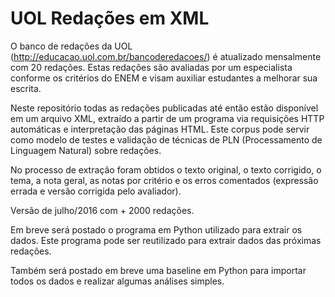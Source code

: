 # UOL Redações em XML
O banco de redações da UOL (http://educacao.uol.com.br/bancoderedacoes/) é atualizado mensalmente com 20 redações. Estas redações são avaliadas por um especialista conforme os critérios do ENEM e visam auxiliar estudantes a melhorar sua escrita. 

Neste repositório todas as redações publicadas até então estão disponível em um arquivo XML, extraído a partir de um programa via requisições HTTP automáticas e interpretação das páginas HTML. Este corpus pode servir como modelo de testes e validação de técnicas de PLN (Processamento de Linguagem Natural) sobre redações.

No processo de extração foram obtidos o texto original, o texto corrigido, o tema, a nota geral, as notas por critério e os erros comentados (expressão errada e versão corrigida pelo avaliador).

Versão de julho/2016 com + 2000 redações.

Em breve será postado o programa em Python utilizado para extrair os dados. Este programa pode ser reutilizado para extrair dados das próximas redações. 

Também será postado em breve uma baseline em Python para importar todos os dados e realizar algumas análises simples.
